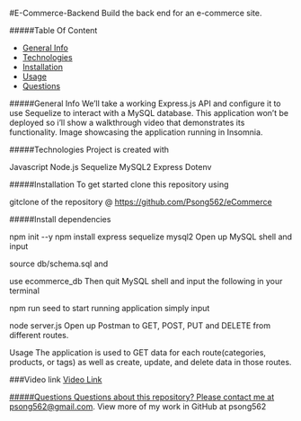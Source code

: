    
#E-Commerce-Backend
Build the back end for an e-commerce site.

#####Table Of Content
- [General Info](#Generalinfo)
- [Technologies](#Technologies)
- [Installation](#Installation)
- [Usage](#Usage)
- [Questions](#Questions)

#####General Info
We’ll take a working Express.js API and configure it to use Sequelize to interact with a MySQL database. This application won’t be deployed so i’ll show a walkthrough video that demonstrates its functionality.
Image showcasing the application running in Insomnia. 

#####Technologies
Project is created with

Javascript
Node.js
Sequelize
MySQL2
Express
Dotenv

#####Installation
To get started clone this repository using

gitclone of the repository @ https://github.com/Psong562/eCommerce

#####Install dependencies

npm init --y
npm install express sequelize mysql2
Open up MySQL shell and input

source db/schema.sql
and

use ecommerce_db
Then quit MySQL shell and input the following in your terminal

npm run seed
to start running application simply input

node server.js
Open up Postman to GET, POST, PUT and DELETE from different routes.

Usage
The application is used to GET data for each route(categories, products, or tags) as well as create, update, and delete data in those routes.


###Video link
<a href = "https://watch.screencastify.com/v/eCPYHoBMHSCDM2mYLM9i">Video Link

#####Questions
Questions about this repository? Please contact me at psong562@gmail.com. View more of my work in GitHub at psong562

